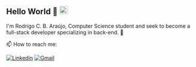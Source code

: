 ## Hello World 👋 <img src="https://github.com/TheDudeThatCode/TheDudeThatCode/blob/master/Assets/Earth.gif" width="22px">
I'm Rodrigo C. B. Araújo, Computer Science student and seek to become a full-stack developer specializing in back-end. 🚀

📫 How to reach me:

[![Linkedin](https://img.shields.io/badge/LinkedIn-@rodrigocbaraujo-lightgrey?style=flat&logo=linkedin)](https://www.linkedin.com/in/rodrigocbaraujo/)
[![Gmail](https://img.shields.io/badge/Email-rodrigocbarj@gmail.com-lightgrey?style=flat&logo=gmail)](mailto:rodrigocbarj@gmail.com)

